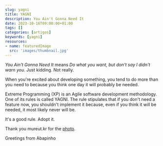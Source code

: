 ```yaml
---
slug: yagni
title: YAGNI
description: You Ain't Gonna Need It
date: 2023-10-16T09:00:00+01:00
tags: []
categories: [artigos]
keywords: [yagni]
resources:
- name: featuredImage
  src: 'images/thumbnail.jpg'
---
```


_You Ain't Gonna Need It_ means _Do what you want, but don't say I didn't warn you_. Just kidding. Not really.

<!--more-->

When you're excited about developing something, you tend to do more than you need to because you think one day it will probably be needed.

Extreme Programming (XP) is an Agile software development methodology. One of its rules is called YAGNI. The rule stipulates that if you don't need a feature now, you shouldn't implement it because, even if you think it will be needed, it most likely never will be.

It's a good rule. Adopt it.

Thank you mureut.kr for the [photo][1].

Greetings from Abapinho

[1]: <https://visualhunt.co/a7/c98878b0>
